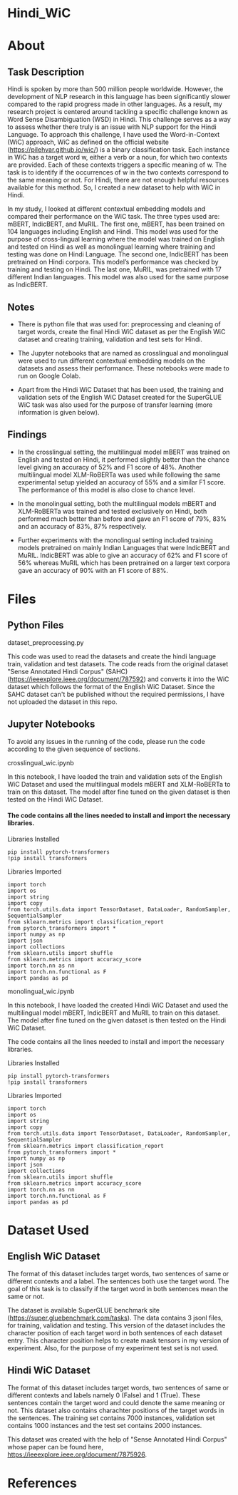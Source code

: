 # Hindi_WiC

# About

## Task Description
Hindi is spoken by more than 500 million people worldwide. However, the development of NLP research in this language has been significantly slower compared to the rapid progress made in other languages. As a result, my research project is centered around tackling a specific challenge known as Word Sense Disambiguation (WSD) in Hindi. This challenge serves as a way to assess whether there truly is an issue with NLP support for the Hindi Language. To approach this challenge, I have used the Word-in-Context (WiC) approach, WiC as defined on the official website (https://pilehvar.github.io/wic/) is a binary classification task. Each instance in WiC has a target word w, either a verb or a noun, for which two contexts are provided. Each of these contexts triggers a specific meaning of w. The task is to identify if the occurrences of w in the two contexts correspond to the same meaning or not. For Hindi, there are not enough helpful resources available for this method. So, I created a new dataset to help with WiC in Hindi.

In my study, I looked at different contextual embedding models and compared their performance on the WiC task. The three types used are: mBERT, IndicBERT, and MuRIL. The first one, mBERT, has been trained on 104 languages including English and Hindi. This model was used for the purpose of cross-lingual learning where the model was trained on English and tested on Hindi as well as monolingual learning where training and testing was done on Hindi Language. The second one, IndicBERT has been pretrained on Hindi corpora. This model’s performance was checked by training and testing on Hindi. The last one, MuRIL, was pretrained with 17 different Indian languages. This model was also used for the same purpose as IndicBERT.

## Notes

* There is python file that was used for: preprocessing and cleaning of target words, create the final Hindi WiC dataset as per the English WiC dataset and creating training, validation and test sets for Hindi.

* The Jupyter notebooks that are named as crosslingual and monolingual were used to run different contextual embedding models on the datasets and assess their performance. These notebooks were made to run on Google Colab.

* Apart from the Hindi WiC Dataset that has been used, the training and validation sets of the English WiC Dataset created for the SuperGLUE WiC task was also used for the purpose of transfer learning (more information is given below).

## Findings

* In the crosslingual setting, the multilingual model mBERT was trained on English and tested on Hindi, it performed slightly better than the chance level giving an accuracy of 52% and F1 score of 48%. Another multilingual model XLM-RoBERTa was used while following the same experimental setup yielded an accuracy of 55% and a similar F1 score. The performance of this model is also close to chance level. 

* In the monolingual setting, both the multilingual models mBERT and XLM-RoBERTa was trained and tested exclusively on Hindi, both performed much better than before and gave an F1 score of 79%, 83% and an accuracy of 83%, 87% respectively.

* Further experiments with the monolingual setting included training models pretrained on mainly Indian Languages that were IndicBERT and MuRIL. IndicBERT was able to give an accuracy of 62% and F1 score of 56% whereas MuRIL which has been pretrained on a larger text corpora gave an accuracy of 90% with an F1 score of 88%.

# Files

## Python Files

dataset_preprocessing.py

This code was used to read the datasets and create the hindi language train, validation and test datasets. The code reads from the original dataset "Sense Annotated Hindi Corpus" (SAHC) (https://ieeexplore.ieee.org/document/787592) and converts it into the WiC dataset which follows the format of the English WiC Dataset. Since the SAHC dataset can't be published without the required permissions, I have not uploaded the dataset in this repo. 

## Jupyter Notebooks

To avoid any issues in the running of the code, please run the code according to the given sequence of sections. 

crosslingual_wic.ipynb

In this notebook, I have loaded the train and validation sets of the English WiC Dataset and used the multilingual models mBERT and XLM-RoBERTa to train on this dataset. The model after fine tuned on the given dataset is then tested on the Hindi WiC Dataset. 

#### The code contains all the lines needed to install and import the necessary libraries.

Libraries Installed

```
pip install pytorch-transformers
!pip install transformers
```

Libraries Imported
```
import torch
import os
import string
import copy
from torch.utils.data import TensorDataset, DataLoader, RandomSampler, SequentialSampler
from sklearn.metrics import classification_report
from pytorch_transformers import *
import numpy as np
import json
import collections
from sklearn.utils import shuffle
from sklearn.metrics import accuracy_score
import torch.nn as nn
import torch.nn.functional as F
import pandas as pd
```

monolingual_wic.ipynb

In this notebook, I have loaded the created Hindi WiC Dataset and used the multilingual model mBERT, IndicBERT and MuRIL to train on this dataset. The model after fine tuned on the given dataset is then tested on the Hindi WiC Dataset. 

The code contains all the lines needed to install and import the necessary libraries.

Libraries Installed

```
pip install pytorch-transformers
!pip install transformers
```

Libraries Imported
```
import torch
import os
import string
import copy
from torch.utils.data import TensorDataset, DataLoader, RandomSampler, SequentialSampler
from sklearn.metrics import classification_report
from pytorch_transformers import *
import numpy as np
import json
import collections
from sklearn.utils import shuffle
from sklearn.metrics import accuracy_score
import torch.nn as nn
import torch.nn.functional as F
import pandas as pd
```


# Dataset Used

## English WiC Dataset

The format of this dataset includes target words, two sentences of same or different contexts and a label. The sentences both use the target word. The goal of this task is to classify if the target word in both sentences mean the same or not.

The dataset is available SuperGLUE benchmark site (https://super.gluebenchmark.com/tasks). The data contains 3 jsonl files, for training, validation and testing. This version of the dataset includes the character position of each target word in both sentences of each dataset entry. This character position helps to create mask tensors in my version of experiment. Also, for the purpose of my experiment test set is not used.

## Hindi WiC Dataset

The format of this dataset includes target words, two sentences of same or different contexts and labels namely 0 (False) and 1 (True). These sentences contain the target word and could denote the same meaning or not. This dataset also contains charachter positions of the target words in the sentences. The training set contains 7000 instances, validation set contains 1000 instances and the test set contains 2000 instances.

This dataset was created with the help of "Sense Annotated Hindi Corpus" whose paper can be found here, https://ieeexplore.ieee.org/document/7875926.  

# References
